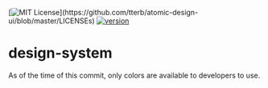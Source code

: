 [![MIT License](https://img.shields.io/apm/l/atomic-design-ui.svg?)](https://github.com/tterb/atomic-design-ui/blob/master/LICENSEs) [![version](https://badgen.net/badge/version/1.0.2/orange)](https://badgen.net/badge/version/1.0.2/orange)
# design-system

As of the time of this commit, only colors are available to developers to use.
